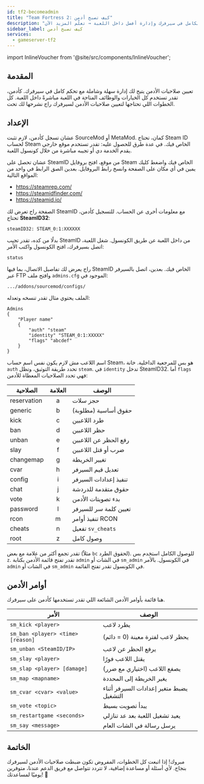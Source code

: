 ```yaml
---
id: tf2-becomeadmin
title: "Team Fortress 2: كيف تصبح أدمن"
description: "اكتشف كيف تعطي صلاحيات الأدمن للتحكم الكامل في سيرفرك وإدارة أفضل داخل اللعبة → تعلّم المزيد الآن"
sidebar_label: كيف تصبح أدمن
services:
  - gameserver-tf2
---
```


import InlineVoucher from '@site/src/components/InlineVoucher';



## المقدمة

تعيين صلاحيات الأدمن يتيح لك إدارة سهلة وشاملة مع تحكم كامل في سيرفرك. كأدمن، تقدر تستخدم كل الخيارات والوظائف المتاحة في اللعبة مباشرةً داخل اللعبة. كل الخطوات اللي تحتاجها لتعيين صلاحيات الأدمن لسيرفرك راح نشرحها لك تحت.

<InlineVoucher />



## الإعداد

عشان تسجل كأدمن، لازم تثبت SourceMod أو MetaMod. كمان، تحتاج Steam ID لحساب Steam الخاص فيك. في عدة طرق للحصول عليه: تقدر تستخدم موقع خارجي يقدم الخدمة دي أو تجيبه مباشرة من خلال كونسول اللعبة.


عشان تحصل على SteamID من موقع، افتح بروفايل Steam الخاص فيك واضغط كليك يمين في أي مكان على الصفحة وانسخ رابط البروفايل. بعدين الصق الرابط في واحد من المواقع التالية:

- https://steamrep.com/
- https://steamidfinder.com/
- https://steamid.io/

الصفحة راح تعرض لك SteamID مع معلومات أخرى عن الحساب. للتسجيل كأدمن، تحتاج **SteamID32**:

```
steamID32: STEAM_0:1:XXXXXX
```

بدلًا من كده، تقدر تجيب SteamID من داخل اللعبة عن طريق الكونسول. شغل اللعبة، اتصل بسيرفرك، افتح الكونسول واكتب الأمر:

```
status
```

راح يعرض لك تفاصيل الاتصال، بما فيها SteamID الخاص فيك. بعدين، اتصل بالسيرفر عبر FTP وافتح ملف `admins.cfg` الموجود في:

```
.../addons/sourcemod/configs/
```

الملف يحتوي مثال تقدر تنسخه وتعدله:

```
Admins
{
	"Player name"
	{
		"auth" "steam"
		"identity" "STEAM_0:1:XXXXX"
		"flags" "abcdef"
	}
}
```

اسم اللاعب مش لازم يكون نفس اسم حساب Steam، هو بس للمرجعية الداخلية. خانة `auth` تحدد طريقة التوثيق، وتظل `steam`. في `identity` تدخل SteamID32. أما `flags` فهي تحدد الصلاحيات المعطاة للأدمن:

| الصلاحية    | العلامة | الوصف                |
|-------------|:-------:|---------------------|
| reservation | a       | حجز سلات            |
| generic     | b       | حقوق أساسية (مطلوبة) |
| kick        | c       | طرد اللاعبين         |
| ban         | d       | حظر اللاعبين         |
| unban       | e       | رفع الحظر عن اللاعبين |
| slay        | f       | ضرب أو قتل اللاعبين  |
| changemap   | g       | تغيير الخريطة        |
| cvar        | h       | تعديل قيم السيرفر    |
| config      | i       | تنفيذ إعدادات السيرفر |
| chat        | j       | حقوق متقدمة للدردشة  |
| vote        | k       | بدء تصويتات الأدمن   |
| password    | l       | تعيين كلمة سر للسيرفر|
| rcon        | m       | تنفيذ أوامر RCON     |
| cheats      | n       | تفعيل `sv_cheats`    |
| root        | z       | وصول كامل            |

تقدر تجمع أكثر من علامة مع بعض (مثلاً `bc` لحقوق الطرد). للوصول الكامل استخدم بس `z`. تقدر تفتح قائمة الأدمن بكتابة `admin` في الشات أو `sm_admin` في الكونسول. بالأمر `admin` في الشات أو `sm_admin` في الكونسول تقدر تفتح القائمة.



## أوامر الأدمن

هنا قائمة بأوامر الأدمن الشائعة اللي تقدر تستخدمها كأدمن على سيرفرك.

| الأمر                           | الوصف                                      |
| -------------------------------- | ------------------------------------------- |
| `sm_kick <player>`                | يطرد لاعب                                 |
| `sm_ban <player> <time> [reason]` | يحظر لاعب لفترة معينة (0 = دائم)           |
| `sm_unban <SteamID/IP>`           | يرفع الحظر عن لاعب                         |
| `sm_slay <player>`                | يقتل اللاعب فورًا                         |
| `sm_slap <player> [damage]`       | يصفع اللاعب (اختياري مع ضرر)               |
| `sm_map <mapname>`                | يغير الخريطة إلى المحددة                   |
| `sm_cvar <cvar> <value>`          | يضبط متغير إعدادات السيرفر أثناء التشغيل  |
| `sm_vote <topic>`                 | يبدأ تصويت بسيط                           |
| `sm_restartgame <seconds>`        | يعيد تشغيل اللعبة بعد عد تنازلي            |
| `sm_say <message>`                | يرسل رسالة في الشات العام                   |



## الخاتمة

مبروك! إذا اتبعت كل الخطوات، المفروض تكون ضبطت صلاحيات الأدمن لسيرفرك بنجاح. لأي أسئلة أو مساعدة إضافية، لا تتردد تتواصل مع فريق الدعم عندنا، متوفرين يوميًا لمساعدتك! 🙂

<InlineVoucher />
